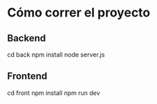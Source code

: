 # Cómo correr el proyecto

## Backend
cd back
npm install
node server.js

## Frontend
cd front
npm install
npm run dev
